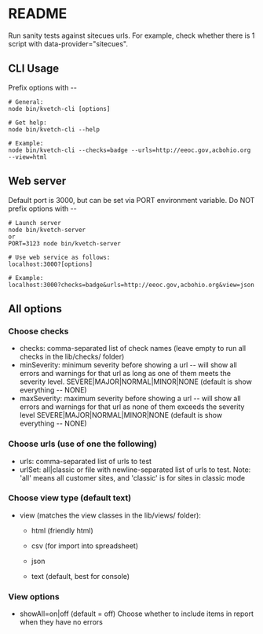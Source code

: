 # README #

Run sanity tests against sitecues urls. For example, check whether there is 1 script with data-provider="sitecues".

## CLI Usage ##

Prefix options with --

```
# General:
node bin/kvetch-cli [options]

# Get help:
node bin/kvetch-cli --help

# Example:
node bin/kvetch-cli --checks=badge --urls=http://eeoc.gov,acbohio.org --view=html
```

## Web server ##
Default port is 3000, but can be set via PORT environment variable.
Do NOT prefix options with --
```
# Launch server
node bin/kvetch-server
or
PORT=3123 node bin/kvetch-server

# Use web service as follows:
localhost:3000?[options]

# Example:
localhost:3000?checks=badge&urls=http://eeoc.gov,acbohio.org&view=json
```

## All options ##

### Choose checks ###
* checks: comma-separated list of check names (leave empty to run all checks in the lib/checks/ folder)
* minSeverity: minimum severity before showing a url -- will show all errors and warnings for that url as long as one of them meets the severity level.
  SEVERE|MAJOR|NORMAL|MINOR|NONE (default is show everything -- NONE)
* maxSeverity: maximum severity before showing a url -- will show all errors and warnings for that url as none of them exceeds the severity level
  SEVERE|MAJOR|NORMAL|MINOR|NONE (default is show everything -- NONE)

### Choose urls (use of one the following) ###
* urls: comma-separated list of urls to test
* urlSet: all|classic or file with newline-separated list of urls to test.
  Note: 'all' means all customer sites, and 'classic' is for sites in classic mode

### Choose view type (default text) ###
* view (matches the view classes in the lib/views/ folder):

    * html (friendly html)

    * csv (for import into spreadsheet)

    * json

    * text (default, best for console)

### View options ###
* showAll=on|off (default = off)
  Choose whether to include items in report when they have no errors

